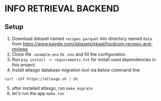# INFO RETRIEVAL BACKEND

## Setup

1. Download dataset named `recipes.parquet` into directory named `data` from https://www.kaggle.com/datasets/irkaal/foodcom-recipes-and-reviews
2. Clone file `.example.env` to `.env` and fill the configuration.
3. Run `pip install -r requirements.txt` for install used dependencies in this project.
4. Install atlasgo database migration tool via below command line
```
curl -sSf https://atlasgo.sh | sh
```
5. after installed atlasgo, run `make migrate`
6. let's run the app `make run`